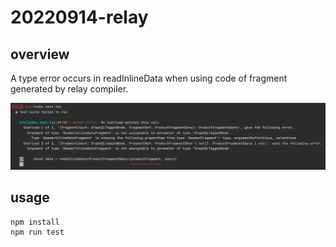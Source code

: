 # 20220914-relay

## overview

A type error occurs in readInlineData when using code of fragment generated by relay compiler.

![overview](/20220914-relay/docs/images/overview.png)




## usage

```
npm install
npm run test
```


